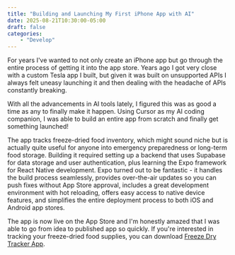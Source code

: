 ```yaml
---
title: "Building and Launching My First iPhone App with AI"
date: 2025-08-21T10:30:00-05:00
draft: false
categories:
    - "Develop"
---
```


For years I've wanted to not only create an iPhone app but go through the entire process of getting it into the app store.  Years ago I got very close with a custom Tesla app I built, but given it was built on unsupported APIs I always felt uneasy launching it and then dealing with the headache of APIs constantly breaking.

With all the advancements in AI tools lately, I figured this was as good a time as any to finally make it happen. Using Cursor as my AI coding companion, I was able to build an entire app from scratch and finally get something launched!

The app tracks freeze-dried food inventory, which might sound niche but is actually quite useful for anyone into emergency preparedness or long-term food storage. Building it required setting up a backend that uses Supabase for data storage and user authentication, plus learning the Expo framework for React Native development. Expo turned out to be fantastic - it handles the build process seamlessly, provides over-the-air updates so you can push fixes without App Store approval, includes a great development environment with hot reloading, offers easy access to native device features, and simplifies the entire deployment process to both iOS and Android app stores.

The app is now live on the App Store and I'm honestly amazed that I was able to go from idea to published app so quickly. If you're interested in tracking your freeze-dried food supplies, you can download [Freeze Dry Tracker App](https://apps.apple.com/us/app/freeze-dry-tracker/id6748582588).